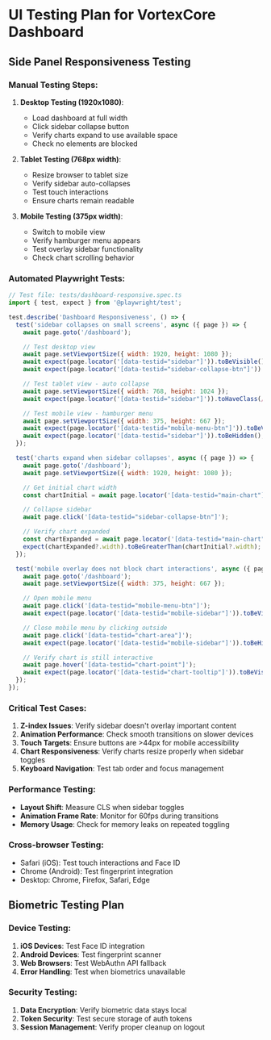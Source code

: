 # UI Testing Plan for VortexCore Dashboard

## Side Panel Responsiveness Testing

### Manual Testing Steps:
1. **Desktop Testing (1920x1080)**:
   - Load dashboard at full width
   - Click sidebar collapse button
   - Verify charts expand to use available space
   - Check no elements are blocked

2. **Tablet Testing (768px width)**:
   - Resize browser to tablet size
   - Verify sidebar auto-collapses
   - Test touch interactions
   - Ensure charts remain readable

3. **Mobile Testing (375px width)**:
   - Switch to mobile view
   - Verify hamburger menu appears
   - Test overlay sidebar functionality
   - Check chart scrolling behavior

### Automated Playwright Tests:

```javascript
// Test file: tests/dashboard-responsive.spec.ts
import { test, expect } from '@playwright/test';

test.describe('Dashboard Responsiveness', () => {
  test('sidebar collapses on small screens', async ({ page }) => {
    await page.goto('/dashboard');

    // Test desktop view
    await page.setViewportSize({ width: 1920, height: 1080 });
    await expect(page.locator('[data-testid="sidebar"]')).toBeVisible();
    await expect(page.locator('[data-testid="sidebar-collapse-btn"]')).toBeVisible();

    // Test tablet view - auto collapse
    await page.setViewportSize({ width: 768, height: 1024 });
    await expect(page.locator('[data-testid="sidebar"]')).toHaveClass(/collapsed/);

    // Test mobile view - hamburger menu
    await page.setViewportSize({ width: 375, height: 667 });
    await expect(page.locator('[data-testid="mobile-menu-btn"]')).toBeVisible();
    await expect(page.locator('[data-testid="sidebar"]')).toBeHidden();
  });

  test('charts expand when sidebar collapses', async ({ page }) => {
    await page.goto('/dashboard');
    await page.setViewportSize({ width: 1920, height: 1080 });

    // Get initial chart width
    const chartInitial = await page.locator('[data-testid="main-chart"]').boundingBox();

    // Collapse sidebar
    await page.click('[data-testid="sidebar-collapse-btn"]');

    // Verify chart expanded
    const chartExpanded = await page.locator('[data-testid="main-chart"]').boundingBox();
    expect(chartExpanded?.width).toBeGreaterThan(chartInitial?.width);
  });

  test('mobile overlay does not block chart interactions', async ({ page }) => {
    await page.goto('/dashboard');
    await page.setViewportSize({ width: 375, height: 667 });

    // Open mobile menu
    await page.click('[data-testid="mobile-menu-btn"]');
    await expect(page.locator('[data-testid="mobile-sidebar"]')).toBeVisible();

    // Close mobile menu by clicking outside
    await page.click('[data-testid="chart-area"]');
    await expect(page.locator('[data-testid="mobile-sidebar"]')).toBeHidden();

    // Verify chart is still interactive
    await page.hover('[data-testid="chart-point"]');
    await expect(page.locator('[data-testid="chart-tooltip"]')).toBeVisible();
  });
});
```

### Critical Test Cases:
1. **Z-index Issues**: Verify sidebar doesn't overlay important content
2. **Animation Performance**: Check smooth transitions on slower devices
3. **Touch Targets**: Ensure buttons are >44px for mobile accessibility
4. **Chart Responsiveness**: Verify charts resize properly when sidebar toggles
5. **Keyboard Navigation**: Test tab order and focus management

### Performance Testing:
- **Layout Shift**: Measure CLS when sidebar toggles
- **Animation Frame Rate**: Monitor for 60fps during transitions
- **Memory Usage**: Check for memory leaks on repeated toggling

### Cross-browser Testing:
- Safari (iOS): Test touch interactions and Face ID
- Chrome (Android): Test fingerprint integration
- Desktop: Chrome, Firefox, Safari, Edge

## Biometric Testing Plan

### Device Testing:
1. **iOS Devices**: Test Face ID integration
2. **Android Devices**: Test fingerprint scanner
3. **Web Browsers**: Test WebAuthn API fallback
4. **Error Handling**: Test when biometrics unavailable

### Security Testing:
1. **Data Encryption**: Verify biometric data stays local
2. **Token Security**: Test secure storage of auth tokens
3. **Session Management**: Verify proper cleanup on logout